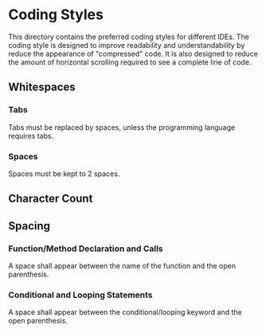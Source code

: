 # Coding Styles

This directory contains the preferred coding styles for different IDEs. The coding style is
designed to improve readability and understandability by reduce the appearance of 
"compressed" code. It is also designed to reduce the amount of horizontal scrolling required
to see a complete line of code.

## Whitespaces

### Tabs

Tabs must be replaced by spaces, unless the programming language requires tabs.

### Spaces

Spaces must be kept to 2 spaces.

## Character Count

## Spacing

### Function/Method Declaration and Calls

A space shall appear between the name of the function and the open parenthesis.

### Conditional and Looping Statements

A space shall appear between the conditional/looping keyword and the open parenthesis.
